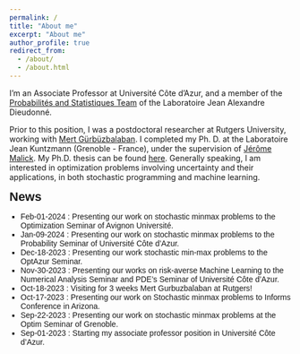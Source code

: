 ```yaml
---
permalink: /
title: "About me"
excerpt: "About me"
author_profile: true
redirect_from:
  - /about/
  - /about.html
---
```


<!-- ***I’m on the market for a postdoc position!*** -->

I’m an Associate Professor at Université Côte d’Azur, and a member of the [Probabilités and Statistiques Team](https://math.univ-cotedazur.fr) of the Laboratoire Jean Alexandre Dieudonné.

Prior to this position, I was a postdoctoral researcher at Rutgers University, working with [Mert Gürbüzbalaban](https://scholar.google.fr/citations?hl=fr&user=m-nZ7MgAAAAJ). I completed my Ph. D. at the Laboratoire Jean Kuntzmann (Grenoble - France), under the supervision of [Jérôme Malick](https://ljk.imag.fr/membres/Jerome.Malick/). My Ph.D. thesis can be found [here](/files/phd_thesis.pdf). Generally speaking, I am interested in optimization problems involving uncertainty and their applications, in both stochastic programming and machine learning.

<!-- I am also in charge of the optimization reading group [GORGeous](https://sites.google.com/view/gorgeous-optim/) that happens every friday at LJK. If you are interested, feel free to contact me! -->

<!-- <table style="border-collapse: collapse;">
 <tr style="border-style: hidden">
    <td style="border-style: hidden"><b style="font-size:30px; font-family:'Lora, sans-serif'" >Interests</b></td>
    <td style="border-style: hidden"><b style="font-size:30px; font-family:'Lora, sans-serif'">Education</b></td>
 </tr>
 <tr style="border-style: hidden">
    <td style="border-style: hidden">
      <ul>
        <li><i class="fa-li fas fa-burn"></i>Stochastic Optimization</li>
        <li><i class="fa-li fas fa-burn"></i>Distributed Optimization</li>
        <li><i class="fa-li fas fa-burn"></i>Safe Machine Learning</li>
      </ul>
    </td>
    <td style="border-style: hidden">
    <ul class="fa-ul">
	<li><i class="fa-li fas fa-graduation-cap"></i>  PhD from Université Grenoble Alpes</li>
      <li><i class="fa-li fas fa-graduation-cap"></i>MSc in Machine Learning from Université Grenoble Alpes</li>
      <li><i class="fa-li fas fa-graduation-cap"></i>Engineer degree from ENSIMAG</li>
    </ul>
    </td>
 </tr>
</table> -->


<div style="font-family: Arial, sans-serif;">
    <b style="font-size:22px; font-family: 'Lora', sans-serif; margin-bottom: 10px; display: block;">News</b>
    <ul style="list-style-type: square; padding-left: 20px;">
        <li>
            Feb-01-2024 : Presenting our work on stochastic minmax problems to the Optimization Seminar of Avignon Université.
        </li>                  
        <li>
            Jan-09-2024 : Presenting our work on stochastic minmax problems to the Probability Seminar of Université Côte d’Azur.
        </li>
        <li>
            Dec-18-2023 : Presenting our work stochastic min-max problems to the OptAzur Seminar.
        </li>
        <li>
            Nov-30-2023 : Presenting our works on risk-averse Machine Learning to the Numerical Analysis Seminar and PDE’s Seminar of Université Côte d’Azur.
        </li>
        <li>
            Oct-18-2023 : Visiting for 3 weeks Mert Gurbuzbalaban at Rutgers!
        </li>
        <li>
            Oct-17-2023 : Presenting our work on Stochastic minmax problems to Informs Conference in Arizona.
        </li>
        <li>
            Sep-22-2023 : Presenting our work on stochastic minmax problems at the Optim Seminar of Grenoble.
        </li>
        <li>
            Sep-01-2023 : Starting my associate professor position in Université Côte d’Azur.
        </li>
    </ul>
</div>
